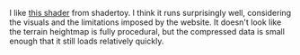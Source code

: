 I like [this shader](https://www.shadertoy.com/view/flc3Rn) from shadertoy. I think it runs surprisingly well, considering the visuals and the limitations imposed by the website. It doesn't look like the terrain heightmap is fully procedural, but the compressed data is small enough that it still loads relatively quickly.